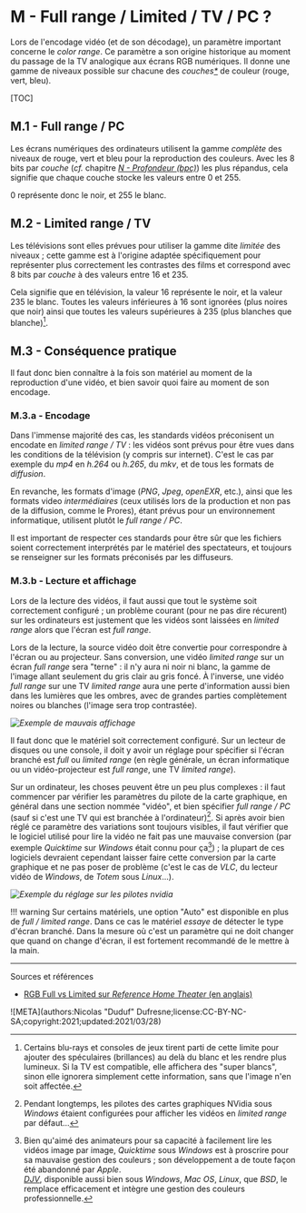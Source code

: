 # M - Full range / Limited / TV / PC ?

Lors de l'encodage vidéo (et de son décodage), un paramètre important concerne le *color range*. Ce paramètre a son origine historique au moment du passage de la TV analogique aux écrans RGB numériques. Il donne une gamme de niveaux possible sur chacune des *couches[\*](ZZ-vocabulaire.md)* de couleur (rouge, vert, bleu).

[TOC]

## M.1 - Full range / PC

Les écrans numériques des ordinateurs utilisent la gamme *complète* des niveaux de rouge, vert et bleu pour la reproduction des couleurs. Avec les 8 bits par *couche* (*cf.* chapitre *[N - Profondeur (bpc)](N-bpc.md)*) les plus répandus, cela signifie que chaque couche stocke les valeurs entre 0 et 255.

0 représente donc le noir, et 255 le blanc.

## M.2 - Limited range / TV

Les télévisions sont elles prévues pour utiliser la gamme dite *limitée* des niveaux ; cette gamme est à l'origine adaptée spécifiquement pour représenter plus correctement les contrastes des films et correspond avec 8 bits par *couche* à des valeurs entre 16 et 235.

Cela signifie que en télévision, la valeur 16 représente le noir, et la valeur 235 le blanc. Toutes les valeurs inférieures à 16 sont ignorées (plus noires que noir) ainsi que toutes les valeurs supérieures à 235 (plus blanches que blanche)[^1].

## M.3 - Conséquence pratique

Il faut donc bien connaître à la fois son matériel au moment de la reproduction d'une vidéo, et bien savoir quoi faire au moment de son encodage.

### M.3.a - Encodage

Dans l'immense majorité des cas, les standards vidéos préconisent un encodate en *limited range / TV* : les vidéos sont prévus pour être vues dans les conditions de la télévision (y compris sur internet). C'est le cas par exemple du *mp4* en *h.264* ou *h.265*, du *mkv*, et de tous les formats de *diffusion*.

En revanche, les formats d'image (*PNG*, *Jpeg*, *openEXR*, etc.), ainsi que les formats video *intermédiaires* (ceux utilisés lors de la production et non pas de la diffusion, comme le Prores), étant prévus pour un environnement informatique, utilisent plutôt le *full range / PC*.

Il est important de respecter ces standards pour être sûr que les fichiers soient correctement interprétés par le matériel des spectateurs, et toujours se renseigner sur les formats préconisés par les diffuseurs.

### M.3.b - Lecture et affichage

Lors de la lecture des vidéos, il faut aussi que tout le système soit correctement configuré ; un problème courant (pour ne pas dire récurent) sur les ordinateurs est justement que les vidéos sont laissées en *limited range* alors que l'écran est *full range*.

Lors de la lecture, la source vidéo doit être convertie pour correspondre à l'écran ou au projecteur. Sans conversion, une vidéo *limited range* sur un écran *full range* sera "terne" : il n'y aura ni noir ni blanc, la gamme de l'image allant seulement du gris clair au gris foncé. À l'inverse, une vidéo *full range* sur une TV *limited range* aura une perte d'information aussi bien dans les lumières que les ombres, avec de grandes parties complètement noires ou blanches (l'image sera trop contrastée).

*![Exemple de mauvais affichage]()*

Il faut donc que le matériel soit correctement configuré. Sur un lecteur de disques ou une console, il doit y avoir un réglage pour spécifier si l'écran branché est *full* ou *limited range* (en règle générale, un écran informatique ou un vidéo-projecteur est *full range*, une TV *limited range*).

Sur un ordinateur, les choses peuvent être un peu plus complexes : il faut commencer par vérifier les paramètres du pilote de la carte graphique, en général dans une section nommée "vidéo", et bien spécifier *full range / PC* (sauf si c'est une TV qui est branchée à l'ordinateur)[^2]. Si après avoir bien réglé ce paramètre des variations sont toujours visibles, il faut vérifier que le logiciel utilisé pour lire la vidéo ne fait pas une mauvaise conversion (par exemple *Quicktime* sur *Windows* était connu pour ça[^3]) ; la plupart de ces logiciels devraient cependant laisser faire cette conversion par la carte graphique et ne pas poser de problème (c'est le cas de *VLC*, du lecteur vidéo de *Windows*, de *Totem* sous *Linux*...).

*![Exemple du réglage sur les pilotes nvidia]()*

!!! warning
    Sur certains matériels, une option "Auto" est disponible en plus de *full / limited range*. Dans ce cas le matériel *essaye* de détecter le type d'écran branché. Dans la mesure où c'est un paramètre qui ne doit changer que quand on change d'écran, il est fortement recommandé de le mettre à la main.

----
Sources et références

- [RGB Full vs Limited sur *Reference Home Theater* (en anglais)](https://referencehometheater.com/2014/commentary/rgb-full-vs-limited/)

[^1]:
    Certains blu-rays et consoles de jeux tirent parti de cette limite pour ajouter des spéculaires (brillances) au delà du blanc et les rendre plus lumineux. Si la TV est compatible, elle affichera des "super blancs", sinon elle ignorera simplement cette information, sans que l'image n'en soit affectée.
[^2]:
    Pendant longtemps, les pilotes des cartes graphiques NVidia sous *Windows* étaient configurées pour afficher les vidéos en *limited range* par défaut...
[^3]:
    Bien qu'aimé des animateurs pour sa capacité à facilement lire les vidéos image par image, *Quicktime* sous *Windows* est à proscrire pour sa mauvaise gestion des couleurs ; son développement a de toute façon été abandonné par *Apple*.  
    *[DJV](https://darbyjohnston.github.io/DJV/)*, disponible aussi bien sous *Windows*, *Mac OS*, *Linux*, que *BSD*, le remplace efficacement et intègre une gestion des couleurs professionnelle.
    
![META](authors:Nicolas "Duduf" Dufresne;license:CC-BY-NC-SA;copyright:2021;updated:2021/03/28)